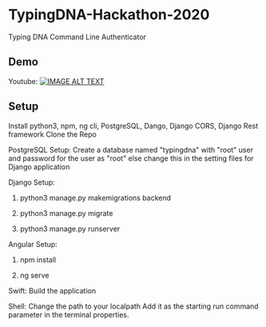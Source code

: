 # TypingDNA-Hackathon-2020

Typing DNA Command Line Authenticator

## Demo
Youtube:
[![IMAGE ALT TEXT](http://img.youtube.com/vi/J__W6lRfKM0/0.jpg)](http://www.youtube.com/watch?v=J__W6lRfKM0 "Video Title")

## Setup

Install python3, npm, ng cli, PostgreSQL, Dango, Django CORS, Django Rest framework
Clone the Repo

PostgreSQL Setup:
Create a database named "typingdna" with "root" user and password for the user as "root" else change this in the setting files for Django application

Django Setup:
1. python3 manage.py makemigrations backend

2. python3 manage.py migrate

3. python3 manage.py runserver

Angular Setup:
1. npm install

2. ng serve

Swift:
Build the application

Shell: 
Change the path to your localpath
Add it as the starting run command parameter in the terminal properties.




